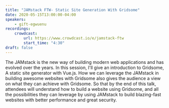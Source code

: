 ```yaml
---
title: "JAMstack FTW- Static Site Generation With Gridsome"
date: 2020-05-15T13:00:00-04:00
speakers:
    - gift-egwuenu
recordings:
    crowdcast:
        url: https://www.crowdcast.io/e/jamstack-ftw
        start_time: "4:30"
draft: false
---
```


The JAMstack is the new way of building modern web applications and has evolved over the years. In this session, I'll give an introduction to Gridsome, A static site generator with Vue.js. How we can leverage the JAMstack in building awesome websites with Gridsome also gives the audience a view on what they can achieve with Gridsome. So that by the end of this talk, attendees will understand how to build a website using Gridsome, and all the possibilities they can leverage by using JAMstack to build blazing-fast websites with better performance and great security.